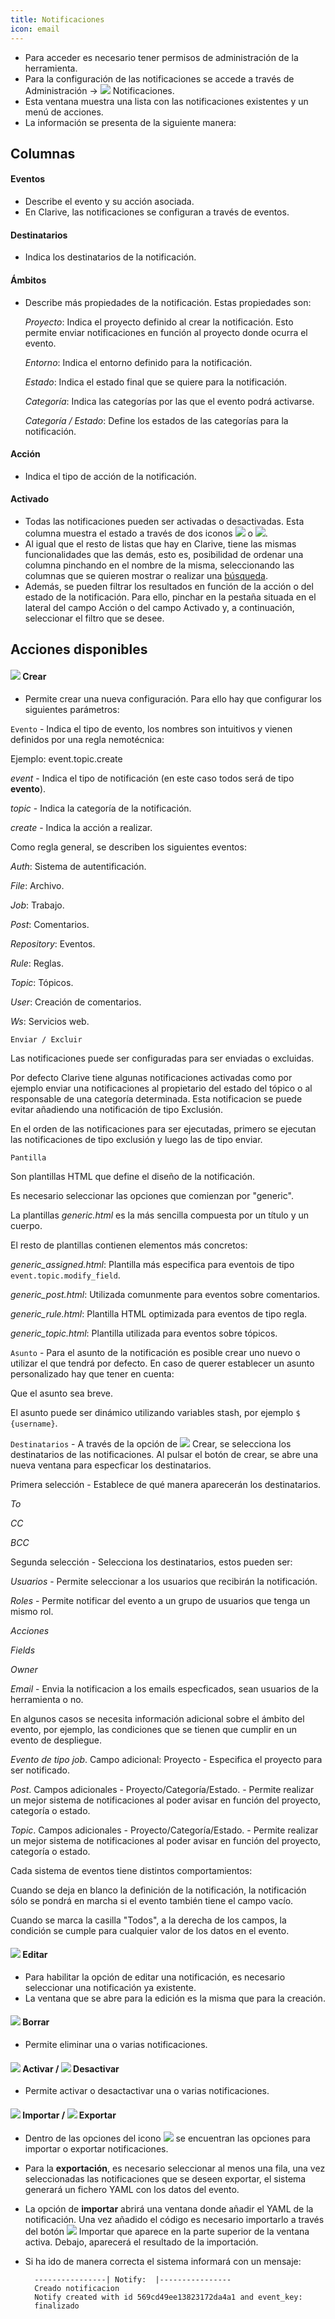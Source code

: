 ```yaml
---
title: Notificaciones
icon: email
---
```

* Para acceder es necesario tener permisos de administración de la herramienta.
* Para la configuración de las notificaciones se accede a través de Administración → <img class = "bali-topic-editor-image" src = "/static/images/icons/email.png" /> Notificaciones.
* Esta ventana muestra una lista con las notificaciones existentes y un menú de acciones.
* La información se presenta de la siguiente manera:


## Columnas


#### Eventos
* Describe el evento y su acción asociada.
* En Clarive, las notificaciones se configuran a través de eventos.



#### Destinatarios
* Indica los destinatarios de la notificación.


#### Ámbitos
* Describe más propiedades de la notificación. Estas propiedades son:
    
    *Proyecto*: Indica el proyecto definido al crear la notificación. Esto permite enviar notificaciones en función al proyecto donde ocurra el evento.

    *Entorno*: Indica el entorno definido para la notificación.

    *Estado*: Indica el estado final que se quiere para la notificación. 
    
    *Categoría*: Indica las categorías por las que el evento podrá activarse.  
    
    *Categoría / Estado*: Define los estados de las categorías para la notificación.


#### Acción
* Indica el tipo de acción de la notificación.


#### Activado
* Todas las notificaciones pueden ser activadas o desactivadas. Esta columna muestra el estado a través de dos iconos <img  src = "/static/images/icons/start.png" /> o <img src ="/static/images/icons/stop.png "/>.
* Al igual que el resto de listas que hay en Clarive, tiene las mismas funcionalidades que las demás, esto es, posibilidad de ordenar una columna pinchando en el nombre de la misma, seleccionando las columnas que se quieren mostrar o realizar una [búsqueda](Primeros_pasos/search-syntax).
* Además, se pueden filtrar los resultados en función de la acción o del estado de la notificación. Para ello, pinchar en la pestaña situada en el lateral del campo Acción o del campo Activado y, a continuación, seleccionar el filtro que se desee.



## Acciones disponibles


#### <img src = "/static/images/icons/add.gif" /> Crear
* Permite crear una nueva configuración. Para ello hay que configurar los siguientes parámetros:

`Evento` - Indica el tipo de evento, los nombres son intuitivos y vienen definidos por una regla nemotécnica:

Ejemplo: event.topic.create

*event* - Indica el tipo de notificación (en este caso todos será de tipo **evento**).

*topic* - Indica la categoría de la notificación.

*create* - Indica la acción a realizar.

Como regla general, se describen los siguientes eventos:

*Auth*: Sistema de autentificación.

*File*: Archivo.

*Job*: Trabajo.

*Post*: Comentarios.

*Repository*: Eventos.

*Rule*: Reglas.

*Topic*: Tópicos.

*User*: Creación de comentarios.

*Ws*: Servicios web.


`Enviar / Excluir` 

Las notificaciones puede ser configuradas para ser enviadas o excluidas. 

Por defecto Clarive tiene algunas notificaciones activadas como por ejemplo enviar una notificaciones al propietario del estado del tópico o al responsable de una categoría determinada. Esta notificacion se puede evitar añadiendo una notificación de tipo Exclusión.

En el orden de las notificaciones para ser ejecutadas, primero se ejecutan las notificaciones de tipo exclusión y luego las de tipo enviar.



`Pantilla` 

Son plantillas HTML que define el diseño de la notificación. 

Es necesario seleccionar las opciones que comienzan por "generic". 

La plantillas *generic.html* es la más sencilla compuesta por un título y un cuerpo. 

El resto de plantillas contienen elementos más concretos: 

*generic_assigned.html*: Plantilla más especifica para eventois de tipo `event.topic.modify_field`. 

*generic_post.html*: Utilizada comunmente para eventos sobre comentarios. 

*generic_rule.html*: Plantilla HTML optimizada para eventos de tipo regla. 

*generic_topic.html*: Plantilla utilizada para eventos sobre tópicos. 



`Asunto` - Para el asunto de la notificación es posible crear uno nuevo o utilizar el que tendrá por defecto. En caso de querer establecer un asunto personalizado hay que tener en cuenta: 

Que el asunto sea breve. 

El asunto puede ser dinámico utilizando variables stash, por ejemplo `$ {username}`.



`Destinatarios` - A través de la opción de <img src = "/static/images/icons/add.gif" /> Crear, se selecciona los destinatarios de las notificaciones. Al pulsar el botón de crear, se abre una nueva ventana para especficar los destinatarios.

Primera selección - Establece de qué manera aparecerán los destinatarios. 

*To* 

*CC* 

*BCC* 


Segunda selección - Selecciona los destinatarios, estos pueden ser: 

*Usuarios* - Permite seleccionar a los usuarios que recibirán la notificación. 

*Roles* - Permite notificar del evento a un grupo de usuarios que tenga un mismo rol.

*Acciones* 

*Fields* 

*Owner* 

*Email* - Envia la notificacion a los emails especficados, sean usuarios de la herramienta o no.



En algunos casos se necesita información adicional sobre el ámbito del evento, por ejemplo, las condiciones que se tienen que cumplir en un evento de despliegue. 

*Evento de tipo job*. Campo adicional: Proyecto - Especifica el proyecto para ser notificado. 

*Post*. Campos adicionales - Proyecto/Categoría/Estado. - Permite realizar un mejor sistema de notificaciones al poder avisar en función del proyecto, categoría o estado.

*Topic*. Campos adicionales - Proyecto/Categoría/Estado. - Permite realizar un mejor sistema de notificaciones al poder avisar en función del proyecto, categoría o estado. 



Cada sistema de eventos tiene distintos comportamientos: 

Cuando se deja en blanco la definición de la notificación, la notificación sólo se pondrá en marcha si el evento también tiene el campo vacío. 


Cuando se marca la casilla "Todos", a la derecha de los campos, la condición se cumple para cualquier valor de los datos en el evento. 




#### <img src = "/static/images/icons/edit.gif" /> Editar
* Para habilitar la opción de editar una notificación, es necesario seleccionar una notificación ya existente.
* La ventana que se abre para la edición es la misma que para la creación.


#### <img src = "/static/images/icons/delete_.png" /> Borrar
* Permite eliminar una o varias notificaciones.


#### <img src = "/static/images/icons/start.png" /> Activar / <img src = "/static/images/icons/stop.png" /> Desactivar
* Permite activar o desactactivar una o varias notificaciones.


#### <img src = "/static/images/icons/import.png" /> Importar / <img src = "/static/images/icons/export.png" /> Exportar
* Dentro de las opciones del icono <img src = "/static/images/icons/wrench.gif" /> se encuentran las opciones para importar o exportar notificaciones.
* Para la **exportación**, es necesario seleccionar al menos una fila, una vez seleccionadas las notificaciones que se deseen exportar, el sistema generará un fichero YAML con los datos del evento.
* La opción de **importar** abrirá una ventana donde añadir el YAML de la notificación. Una vez añadido el código es necesario importarlo a través del botón <img src = "/static/images/icons/import.png" /> Importar que aparece en la parte superior de la ventana activa. Debajo, aparecerá el resultado de la importación.
* Si ha ido de manera correcta el sistema informará con un mensaje:

        ----------------| Notify:  |----------------
        Creado notificacion
        Notify created with id 569cd49ee13823172da4a1 and event_key:
        finalizado

